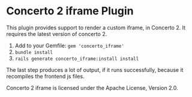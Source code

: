 # Concerto 2 iframe Plugin
This plugin provides support to render a custom iframe, in Concerto 2.  It requires the latest version of concerto 2.

1.  Add to your Gemfile: ```gem 'concerto_iframe'```
2.  ```bundle install```
3.  ```rails generate concerto_iframe:install install```

The last step produces a lot of output, if it runs successfully, because it recompiles the frontend js files.

Concerto 2 iframe is licensed under the Apache License, Version 2.0.
